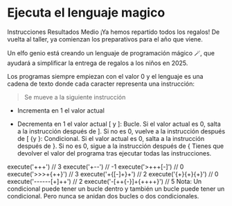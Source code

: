# Ejecuta el lenguaje magico

Instrucciones
Resultados
Medio
¡Ya hemos repartido todos los regalos! De vuelta al taller, ya comienzan los preparativos para el año que viene.

Un elfo genio está creando un lenguaje de programación mágico 🪄, que ayudará a simplificar la entrega de regalos a los niños en 2025.

Los programas siempre empiezan con el valor 0 y el lenguaje es una cadena de texto donde cada caracter representa una instrucción:

> Se mueve a la siguiente instrucción

- Incrementa en 1 el valor actual

* Decrementa en 1 el valor actual
  [ y ]: Bucle. Si el valor actual es 0, salta a la instrucción después de ]. Si no es 0, vuelve a la instrucción después de [
  {y }: Condicional. Si el valor actual es 0, salta a la instrucción después de }. Si no es 0, sigue a la instrucción después de {
  Tienes que devolver el valor del programa tras ejecutar todas las instrucciones.

execute('+++') // 3
execute('+--') // -1
execute('>+++[-]') // 0
execute('>>>+{++}') // 3
execute('+{[-]+}+') // 2
execute('{+}{+}{+}') // 0
execute('------[+]++') // 2
execute('-[++{-}]+{++++}') // 5
Nota: Un condicional puede tener un bucle dentro y también un bucle puede tener un condicional. Pero nunca se anidan dos bucles o dos condicionales.
